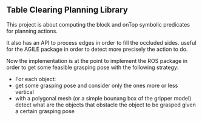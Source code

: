 ## Table Clearing Planning Library ##

This project is about computing the block and onTop symbolic predicates for planning actions. 

It also has an API to process edges in order to fill the occluded sides. useful for the AGILE package in order to detect more precisely the action to do. 

Now the implementation is at the point to implement the ROS package in order to get some feasible grasping pose with the following strategy:

* For each object:
 * get some grasping pose and consider only the ones more or less vertical 
 * with a polygonal mesh (or a simple bounxng box of the gripper model) detect what are the objects that obstacle the object to be grasped given  a certain grasping pose